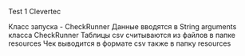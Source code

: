 Test 1 Clevertec

Класс запуска - CheckRunner
Данные вводятся в String arguments класса CheckRunner
Таблицы csv считываются из файлов в папке resources
Чек выводится в формате csv также в папку resources
